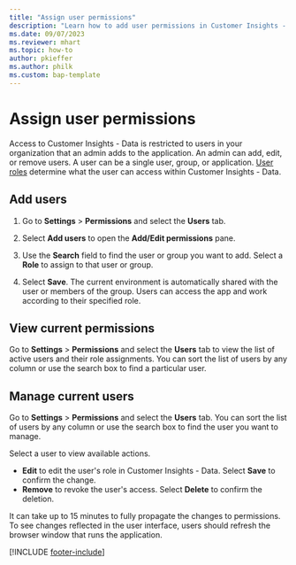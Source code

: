 ```yaml
---
title: "Assign user permissions"
description: "Learn how to add user permissions in Customer Insights - Data."
ms.date: 09/07/2023
ms.reviewer: mhart
ms.topic: how-to
author: pkieffer
ms.author: philk
ms.custom: bap-template
---
```


# Assign user permissions

Access to Customer Insights - Data is restricted to users in your organization that an admin adds to the application. An admin can add, edit, or remove users. A user can be a single user, group, or application. [User roles](user-roles.md) determine what the user can access within Customer Insights - Data.

## Add users

1. Go to **Settings** > **Permissions** and select the **Users** tab.

1. Select **Add users** to open the **Add/Edit permissions** pane.

1. Use the **Search** field to find the user or group you want to add. Select a **Role** to assign to that user or group.

1. Select **Save**. The current environment is automatically shared with the user or members of the group. Users can access the app and work according to their specified role.

## View current permissions

Go to **Settings** > **Permissions** and select the **Users** tab to view the list of active users and their role assignments. You can sort the list of users by any column or use the search box to find a particular user.

## Manage current users

Go to **Settings** > **Permissions** and select the **Users** tab. You can sort the list of users by any column or use the search box to find the user you want to manage.

Select a user to view available actions.

- **Edit** to edit the user's role in Customer Insights - Data. Select **Save** to confirm the change.
- **Remove** to revoke the user's access. Select **Delete** to confirm the deletion.

It can take up to 15 minutes to fully propagate the changes to permissions. To see changes reflected in the user interface, users should refresh the browser window that runs the application.

[!INCLUDE [footer-include](includes/footer-banner.md)]
